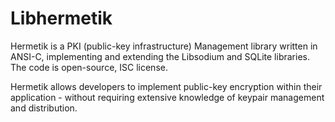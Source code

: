 # Libhermetik

Hermetik is a PKI (public-key infrastructure) Management library written in ANSI-C, implementing and extending the Libsodium and SQLite libraries. The code is open-source, ISC license.

Hermetik allows developers to implement public-key encryption within their application - without requiring extensive knowledge of keypair management and distribution.

